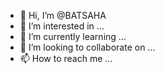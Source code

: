 - 👋 Hi, I’m @BATSAHA
- 👀 I’m interested in ...
- 🌱 I’m currently learning ...
- 💞️ I’m looking to collaborate on ...
- 📫 How to reach me ...

<!---
BATSAHA/BATSAHA is a ✨ special ✨ repository because its `README.md` (this file) appears on your GitHub profile.
You can click the Preview link to take a look at your changes.
--->

